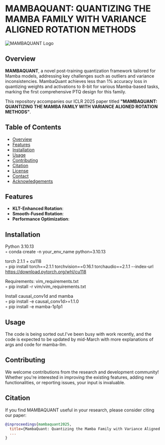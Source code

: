 # MAMBAQUANT: QUANTIZING THE MAMBA FAMILY WITH VARIANCE ALIGNED ROTATION METHODS

![MAMBAQUANT Logo](https://github.com/yourusername/mambaquant/blob/main/assets/logo.png)

## Overview

**MAMBAQUANT**, a novel post-training quantization framework tailored for Mamba models, addressing key challenges such as outliers and variance inconsistencies. MambaQuant achieves less than 1% accuracy loss in quantizing weights and activations to 8-bit for various Mamba-based tasks, marking the first comprehensive PTQ design for this family.

This repository accompanies our ICLR 2025 paper titled **"MAMBAQUANT: QUANTIZING THE MAMBA FAMILY WITH VARIANCE ALIGNED ROTATION METHODS"**. 

## Table of Contents

- [Overview](#overview)
- [Features](#features)
- [Installation](#installation)
- [Usage](#usage)
- [Contributing](#contributing)
- [Citation](#citation)
- [License](#license)
- [Contact](#contact)
- [Acknowledgements](#acknowledgements)

## Features

- **KLT-Enhanced Rotation**: 
- **Smooth-Fused Rotation**: 
- **Performance Optimization**: 

## Installation

Python 3.10.13  
◦ conda create -n your_env_name python=3.10.13  
  
torch 2.1.1 + cu118  
◦ pip install torch==2.1.1 torchvision==0.16.1 torchaudio==2.1.1 --index-url https://download.pytorch.org/whl/cu118  
  
Requirements: vim_requirements.txt  
◦ pip install -r vim/vim_requirements.txt   
  
Install causal_conv1d and mamba  
◦ pip install -e causal_conv1d>=1.1.0  
◦ pip install -e mamba-1p1p1

## Usage
The code is being sorted out.I've been busy with work recently, and the code is expected to be updated by mid-March with more explanations of args and code for mamba-llm.

## Contributing

We welcome contributions from the research and development community! Whether you're interested in improving the existing features, adding new functionalities, or reporting issues, your input is invaluable.

## Citation

If you find MAMBAQUANT useful in your research, please consider citing our paper:

```bibtex
@inproceedings{mambaquant2025,
  title={MambaQuant: Quantizing the Mamba Family with Variance Aligned Rotation Methods},
  ...
}
